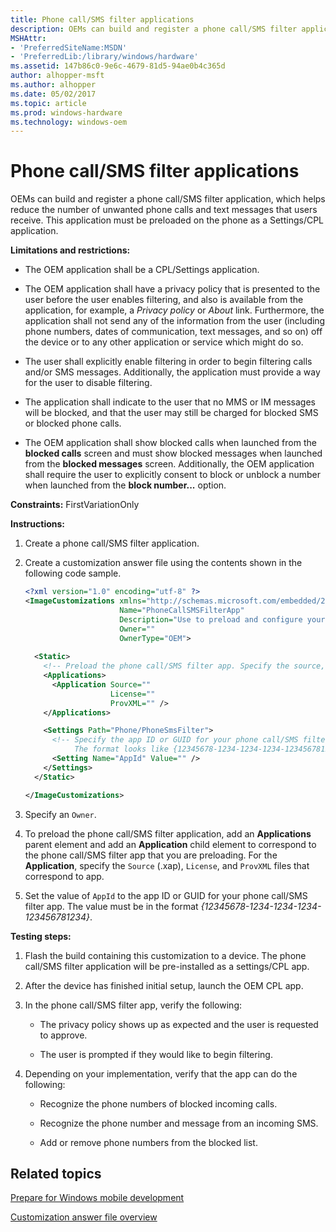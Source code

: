```yaml
---
title: Phone call/SMS filter applications
description: OEMs can build and register a phone call/SMS filter application, which helps reduce the number of unwanted phone calls and text messages that users receive.
MSHAttr:
- 'PreferredSiteName:MSDN'
- 'PreferredLib:/library/windows/hardware'
ms.assetid: 147b86c0-9e6c-4679-81d5-94ae0b4c365d
author: alhopper-msft
ms.author: alhopper
ms.date: 05/02/2017
ms.topic: article
ms.prod: windows-hardware
ms.technology: windows-oem
---
```


# Phone call/SMS filter applications


OEMs can build and register a phone call/SMS filter application, which helps reduce the number of unwanted phone calls and text messages that users receive. This application must be preloaded on the phone as a Settings/CPL application.

**Limitations and restrictions:**

-   The OEM application shall be a CPL/Settings application.

-   The OEM application shall have a privacy policy that is presented to the user before the user enables filtering, and also is available from the application, for example, a *Privacy policy* or *About* link. Furthermore, the application shall not send any of the information from the user (including phone numbers, dates of communication, text messages, and so on) off the device or to any other application or service which might do so.

-   The user shall explicitly enable filtering in order to begin filtering calls and/or SMS messages. Additionally, the application must provide a way for the user to disable filtering.

-   The application shall indicate to the user that no MMS or IM messages will be blocked, and that the user may still be charged for blocked SMS or blocked phone calls.

-   The OEM application shall show blocked calls when launched from the **blocked calls** screen and must show blocked messages when launched from the **blocked messages** screen. Additionally, the OEM application shall require the user to explicitly consent to block or unblock a number when launched from the **block number...** option.

<a href="" id="constraints---firstvariationonly"></a>**Constraints:** FirstVariationOnly  

<a href="" id="instructions-"></a>**Instructions:**  
1.  Create a phone call/SMS filter application. 

2.  Create a customization answer file using the contents shown in the following code sample.

    ```XML
    <?xml version="1.0" encoding="utf-8" ?>  
    <ImageCustomizations xmlns="http://schemas.microsoft.com/embedded/2004/10/ImageUpdate"  
                         Name="PhoneCallSMSFilterApp"  
                         Description="Use to preload and configure your phone call/SMS filter application."  
                         Owner=""  
                         OwnerType="OEM"> 
      
      <Static>  
        <!-- Preload the phone call/SMS filter app. Specify the source, license, and ProvXML files. -->
        <Applications>
          <Application Source=""
                       License=""
                       ProvXML="" />
        </Applications>

        <Settings Path="Phone/PhoneSmsFilter">  
          <!-- Specify the app ID or GUID for your phone call/SMS filter app. 
               The format looks like {12345678-1234-1234-1234-123456781234} -->
          <Setting Name="AppId" Value="" />  
        </Settings>  
      </Static>

    </ImageCustomizations>
    ```

3.  Specify an `Owner`.

4.  To preload the phone call/SMS filter application, add an **Applications** parent element and add an **Application** child element to correspond to the phone call/SMS filter app that you are preloading. For the **Application**, specify the `Source` (.xap), `License`, and `ProvXML` files that correspond to app.

5.  Set the value of `AppId` to the app ID or GUID for your phone call/SMS filter app. The value must be in the format *{12345678-1234-1234-1234-123456781234}*.

<a href="" id="testing-steps-"></a>**Testing steps:**  
1.  Flash the build containing this customization to a device. The phone call/SMS filter application will be pre-installed as a settings/CPL app.

2.  After the device has finished initial setup, launch the OEM CPL app.

3.  In the phone call/SMS filter app, verify the following:

    -   The privacy policy shows up as expected and the user is requested to approve.

    -   The user is prompted if they would like to begin filtering.

4.  Depending on your implementation, verify that the app can do the following:

    -   Recognize the phone numbers of blocked incoming calls.

    -   Recognize the phone number and message from an incoming SMS.

    -   Add or remove phone numbers from the blocked list.

## Related topics

[Prepare for Windows mobile development](https://docs.microsoft.com/en-us/windows-hardware/manufacture/mobile/preparing-for-windows-mobile-development)

[Customization answer file overview](https://docs.microsoft.com/en-us/windows-hardware/customize/mobile/mcsf/customization-answer-file)
